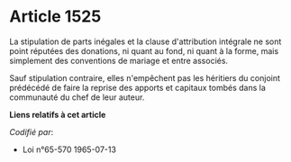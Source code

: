 # Article 1525

La stipulation de parts inégales et la clause d'attribution intégrale ne sont point réputées des donations, ni quant au fond,
ni quant à la forme, mais simplement des conventions de mariage et entre associés.

Sauf stipulation contraire, elles n'empêchent pas les héritiers du conjoint prédécédé de faire la reprise des apports et
capitaux tombés dans la communauté du chef de leur auteur.

**Liens relatifs à cet article**

_Codifié par_:

  - Loi n°65-570 1965-07-13
